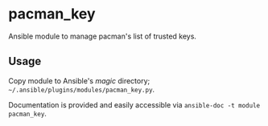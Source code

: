# pacman_key

Ansible module to manage pacman's list of trusted keys.

## Usage

Copy module to Ansible's _magic_ directory; `~/.ansible/plugins/modules/pacman_key.py`.

Documentation is provided and easily accessible via `ansible-doc -t module pacman_key`.

